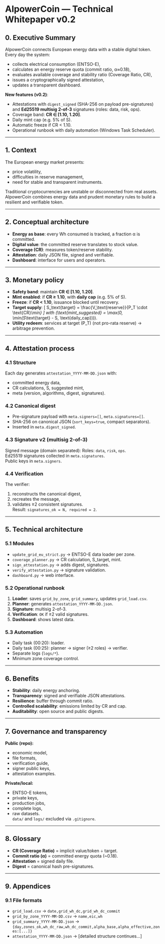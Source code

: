# AIpowerCoin — Technical Whitepaper v0.2

## 0. Executive Summary
AIpowerCoin connects European energy data with a stable digital token.  
Every day the system:
- collects electrical consumption (ENTSO-E),
- calculates an energy reserve quota (commit ratio, α≈0.18),
- evaluates available coverage and stability ratio (Coverage Ratio, CR),
- issues a cryptographically signed attestation,
- updates a transparent dashboard.

**New features (v0.2)**:
- Attestations with `digest_signed` (SHA-256 on payload pre-signatures) and **Ed25519 multisig 2-of-3** signatures (roles: data, risk, ops).
- Coverage band: **CR ∈ [1.10, 1.20]**.
- Daily mint cap (e.g. 5% of S).
- Automatic freeze if CR < 1.10.
- Operational runbook with daily automation (Windows Task Scheduler).

---

## 1. Context
The European energy market presents:
- price volatility,
- difficulties in reserve management,
- need for stable and transparent instruments.

Traditional cryptocurrencies are unstable or disconnected from real assets.  
AIpowerCoin combines energy data and prudent monetary rules to build a resilient and verifiable token.

---

## 2. Conceptual architecture
- **Energy as base**: every Wh consumed is tracked, a fraction α is committed.
- **Digital value**: the committed reserve translates to stock value.
- **Coverage (CR)**: measures token/reserve stability.
- **Attestation**: daily JSON file, signed and verifiable.
- **Dashboard**: interface for users and operators.

---

## 3. Monetary policy
- **Safety band**: maintain **CR ∈ [1.10, 1.20]**.
- **Mint enabled**: if **CR ≥ 1.10**, with **daily cap** (e.g. 5% of S).
- **Freeze**: if **CR < 1.10**, issuance blocked until recovery.
- **Target supply**:
  \[
  S_\text{target} = \frac{V_\text{reserve}}{P_T \cdot \text{CR}_\min}
  \]
  with \(\text{mint\_suggested} = \max(0, \min(S_\text{target} - S, \text{daily\_cap}))\).
- **Utility redeem**: services at target \(P_T\) (not pro-rata reserve) → arbitrage prevention.

---

## 4. Attestation process
### 4.1 Structure
Each day generates `attestation_YYYY-MM-DD.json` with:
- committed energy data,
- CR calculations, S, suggested mint,
- meta (version, algorithms, digest, signatures).

### 4.2 Canonical digest
- Pre-signature payload with `meta.signers=[]`, `meta.signatures=[]`.
- SHA-256 on canonical JSON (`sort_keys=true`, compact separators).
- Inserted in `meta.digest_signed`.

### 4.3 Signature v2 (multisig 2-of-3)
Signed message (domain separated):
Roles: `data`, `risk`, `ops`.  
Ed25519 signatures collected in `meta.signatures`.  
Public keys in `meta.signers`.

### 4.4 Verification
The verifier:
1. reconstructs the canonical digest,
2. recreates the message,
3. validates ≥2 consistent signatures.  
Result: `signatures_ok = N, required = 2`.

---

## 5. Technical architecture
### 5.1 Modules
- `update_grid_eu_strict.py` → ENTSO-E data loader per zone.
- `coverage_planner.py` → CR calculation, S_target, mint.
- `sign_attestation.py` → adds digest, signatures.
- `verify_attestation.py` → signature validation.
- `dashboard.py` → web interface.

### 5.2 Operational runbook
1. **Loader**: saves `grid_by_zone`, `grid_summary`, updates `grid_load.csv`.
2. **Planner**: generates `attestation_YYYY-MM-DD.json`.
3. **Signature**: multisig 2-of-3.
4. **Verification**: `OK` if ≥2 valid signatures.
5. **Dashboard**: shows latest data.

### 5.3 Automation
- Daily task (00:20): loader.
- Daily task (00:25): planner → signer (≥2 roles) → verifier.
- Separate logs (`logs/*`).
- Minimum zone coverage control.

---

## 6. Benefits
- **Stability**: daily energy anchoring.
- **Transparency**: signed and verifiable JSON attestations.
- **Resilience**: buffer through commit ratio.
- **Controlled scalability**: emissions limited by CR and cap.
- **Auditability**: open source and public digests.

---

## 7. Governance and transparency
**Public (repo):**
- economic model,
- file formats,
- verification guide,
- signer public keys,
- attestation examples.

**Private/local:**
- ENTSO-E tokens,
- private keys,
- production jobs,
- complete logs,
- raw datasets.  
`data/` and `logs/` excluded via `.gitignore`.

---

## 8. Glossary
- **CR (Coverage Ratio)** = implicit value/token ÷ target.  
- **Commit ratio (α)** = committed energy quota (~0.18).  
- **Attestation** = signed daily file.  
- **Digest** = canonical hash pre-signatures.  

---

## 9. Appendices
### 9.1 File formats
- `grid_load.csv` → `date,grid_wh_dc,grid_wh_dc_commit`
- `grid_by_zone_YYYY-MM-DD.csv` → `name,eic,wh`
- `grid_summary_YYYY-MM-DD.json` → `{day,zones_ok,wh_dc_raw,wh_dc_commit,alpha_base,alpha_effective,zones:[...]}` 
- `attestation_YYYY-MM-DD.json` → [detailed structure continues...]